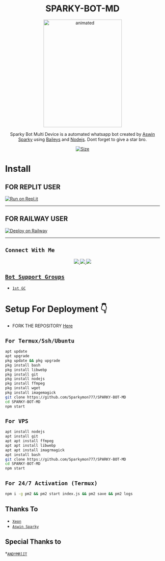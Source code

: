 

<h1 align="center">SPARKY-BOT-MD<br></h1>
<p align="center">
<img src="https://i.imgur.com/u9RfIfy.jpeg" alt="animated" width="255" height="350" />
</p>

<p align="center">
Sparky Bot Multi Device is a automated whatsapp bot created by <a href="https://github.com/Sparkymon777" target="_blank">Aswin Sparky</a> using <a href="https://github.com/adiwajshing/Baileys" target="_blank">Baileys</a> and <a href="https://github.com/nodejs" target="_blank">Nodejs</a>. Dont forget to give a star bro.
</p>

<p align="center">
<a href="https://youtu.be/u7mArDtlTZk"><img title="Size" src="https://img.shields.io/badge/Tutorial-Video-green"></a>
</p>

# Install

## FOR REPLIT USER

[![Run on Repl.it](https://repl.it/badge/github/Sparkymon777/SPARKY-BOT-MD)](https://repl.it/github/Sparkymon777/SPARKY-BOT-MD)



----------

<p align="center">



</p>

## FOR RAILWAY USER 

[![Deploy on Railway](https://railway.app/button.svg)](https://railway.app/new/template?template=https%3A%2F%2Fgithub.com%2FSparkymon777%2FSPARKY-BOT-MD)



-------

## ```Connect With Me```
<p align="center">
<a href="https://wa.me/917012984396"><img src="https://img.shields.io/badge/Contact SPARKY-25D366?style=for-the-badge&logo=whatsapp&logoColor=white" />
<a href="https://chat.whatsapp.com/JTUrdnOziKD44ScoBoggmh"><img src="https://img.shields.io/badge/Join Official GC-25D366?style=for-the-badge&logo=whatsapp&logoColor=white" />
<a href="https://youtube.com/@sparkymon777"><img src="https://img.shields.io/badge/Subscribe SPARKY'S CHANNEL-ff0000?style=for-the-badge&logo=youtube&logoColor=ff000000&link=https://www.youtube.com/c/BOTINDO" /><br>
</p>


## ```Bot Support Groups```

- [`1st GC`](https://chat.whatsapp.com/JTUrdnOziKD44ScoBoggmh)

# Setup For Deployment 👇

- FORK THE REPOSITORY [Here](https://github.com/Sparkymon777/SPARKY-BOT-MD/fork)

## `For Termux/Ssh/Ubuntu`
```bash
apt update
apt upgrade
pkg update && pkg upgrade
pkg install bash
pkg install libwebp
pkg install git
pkg install nodejs
pkg install ffmpeg
pkg install wget
pkg install imagemagick
git clone https://github.com/Sparkymon777/SPARKY-BOT-MD
cd SPARKY-BOT-MD
npm start
```
## `For VPS`
```bash
apt install nodejs 
apt install git 
apt apt install ffmpeg 
apt apt install libwebp 
apt apt install imagrmagick
apt install bash
git clone https://github.com/Sparkymon777/SPARKY-BOT-MD
cd SPARKY-BOT-MD
npm start
```
## `For 24/7 Activation (Termux)`
```bash
npm i -g pm2 && pm2 start index.js && pm2 save && pm2 logs
```
  
  
  ## Thanks To
* [`Xeon`](https://github.com/DGXeon)
* [`Aswin Sparky`](https://github.com/Sparkymon777)


## Special Thanks to
*[`ANDYMRlIT`](https://github.com/andymrlit)
